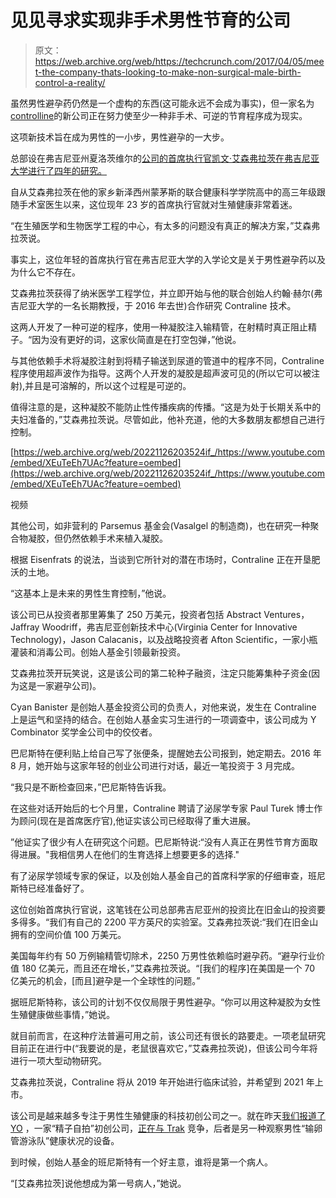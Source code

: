 # 见见寻求实现非手术男性节育的公司 

> 原文：<https://web.archive.org/web/https://techcrunch.com/2017/04/05/meet-the-company-thats-looking-to-make-non-surgical-male-birth-control-a-reality/>

虽然男性避孕药仍然是一个虚构的东西(这可能永远不会成为事实)，但一家名为[controlline](https://web.archive.org/web/20221126203524/http://contraline.com/)的新公司正在努力使至少一种非手术、可逆的节育程序成为现实。

这项新技术旨在成为男性的一小步，男性避孕的一大步。

总部设在弗吉尼亚州夏洛茨维尔的[公司的首席执行官凯文·艾森弗拉茨在弗吉尼亚大学进行了四年的研究。](https://web.archive.org/web/20221126203524/https://www.crunchbase.com/organization/contraline#/entity)

自从艾森弗拉茨在他的家乡新泽西州蒙茅斯的联合健康科学学院高中的高三年级跟随手术室医生以来，这位现年 23 岁的首席执行官就对生殖健康非常着迷。

“在生殖医学和生物医学工程的中心，有太多的问题没有真正的解决方案，”艾森弗拉茨说。

事实上，这位年轻的首席执行官在弗吉尼亚大学的入学论文是关于男性避孕药以及为什么它不存在。

艾森弗拉茨获得了纳米医学工程学位，并立即开始与他的联合创始人约翰·赫尔(弗吉尼亚大学的一名长期教授，于 2016 年去世)合作研究 Contraline 技术。

这两人开发了一种可逆的程序，使用一种凝胶注入输精管，在射精时真正阻止精子。“因为没有更好的词，这家伙简直是在打空包弹，”他说。

与其他依赖手术将凝胶注射到将精子输送到尿道的管道中的程序不同，Contraline 程序使用超声波作为指导。这两个人开发的凝胶是超声波可见的(所以它可以被注射),并且是可溶解的，所以这个过程是可逆的。

值得注意的是，这种凝胶不能防止性传播疾病的传播。“这是为处于长期关系中的夫妇准备的，”艾森弗拉茨说。尽管如此，他补充道，他的大多数朋友都想自己进行控制。

[https://web.archive.org/web/20221126203524if_/https://www.youtube.com/embed/XEuTeEh7UAc?feature=oembed](https://web.archive.org/web/20221126203524if_/https://www.youtube.com/embed/XEuTeEh7UAc?feature=oembed)

视频

其他公司，如非营利的 Parsemus 基金会(Vasalgel 的制造商)，也在研究一种聚合物凝胶，但仍然依赖手术来植入凝胶。

根据 Eisenfrats 的说法，当谈到它所针对的潜在市场时，Contraline 正在开垦肥沃的土地。

“这基本上是未来的男性生育控制，”他说。

该公司已从投资者那里筹集了 250 万美元，投资者包括 Abstract Ventures，Jaffray Woodriff，弗吉尼亚创新技术中心(Virginia Center for Innovative Technology)，Jason Calacanis，以及战略投资者 Afton Scientific，一家小瓶灌装和消毒公司。创始人基金引领最新投资。

艾森弗拉茨开玩笑说，这是该公司的第二轮种子融资，注定只能筹集种子资金(因为这是一家避孕公司)。

Cyan Banister 是创始人基金投资公司的负责人，对他来说，发生在 Contraline 上是运气和坚持的结合。在创始人基金实习生进行的一项调查中，该公司成为 Y Combinator 奖学金公司中的佼佼者。

巴尼斯特在便利贴上给自己写了张便条，提醒她去公司报到，她定期去。2016 年 8 月，她开始与这家年轻的创业公司进行对话，最近一笔投资于 3 月完成。

“我只是不断检查回来，”巴尼斯特告诉我。

在这些对话开始后的七个月里，Contraline 聘请了泌尿学专家 Paul Turek 博士作为顾问(现在是首席医疗官),他证实该公司已经取得了重大进展。

”他证实了很少有人在研究这个问题。巴尼斯特说:“没有人真正在男性节育方面取得进展。"我相信男人在他们的生育选择上想要更多的选择."

有了泌尿学领域专家的保证，以及创始人基金自己的首席科学家的仔细审查，班尼斯特已经准备好了。

这位创始首席执行官说，这笔钱在公司总部弗吉尼亚州的投资比在旧金山的投资要多得多。“我们有自己的 2200 平方英尺的实验室。艾森弗拉茨说:“我们在旧金山拥有的空间价值 100 万美元。

美国每年约有 50 万例输精管切除术，2250 万男性依赖临时避孕药。“避孕行业价值 180 亿美元，而且还在增长，”艾森弗拉茨说。“[我们的程序]在美国是一个 70 亿美元的机会，[而且]避孕是一个全球性的问题。”

据班尼斯特称，该公司的计划不仅仅局限于男性避孕。“你可以用这种凝胶为女性生殖健康做些事情，”她说。

就目前而言，在这种疗法普遍可用之前，该公司还有很长的路要走。一项老鼠研究目前正在进行中(“我要说的是，老鼠很喜欢它，”艾森弗拉茨说)，但该公司今年将进行一项大型动物研究。

艾森弗拉茨说，Contraline 将从 2019 年开始进行临床试验，并希望到 2021 年上市。

该公司是越来越多专注于男性生殖健康的科技初创公司之一。就在昨天[我们报道了 YO](https://web.archive.org/web/20221126203524/https://beta.techcrunch.com/2017/04/03/at-home-sperm-health-selfies-are-on-the-rise/) ，一家“精子自拍”初创公司，[正在与 Trak](https://web.archive.org/web/20221126203524/https://beta.techcrunch.com/2016/06/28/trak-semen-health/) 竞争，后者是另一种观察男性“输卵管游泳队”健康状况的设备。

到时候，创始人基金的班尼斯特有一个好主意，谁将是第一个病人。

“[艾森弗拉茨]说他想成为第一号病人，”她说。